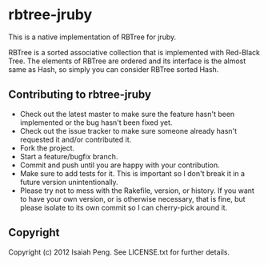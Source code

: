 rbtree-jruby
============

This is a native implementation of RBTree for jruby.

RBTree is a sorted associative collection that is implemented with Red-Black Tree. The elements of RBTree are ordered and its interface is the almost same as Hash, so simply you can consider RBTree sorted Hash.

Contributing to rbtree-jruby
----------------------------
 
* Check out the latest master to make sure the feature hasn't been implemented or the bug hasn't been fixed yet.
* Check out the issue tracker to make sure someone already hasn't requested it and/or contributed it.
* Fork the project.
* Start a feature/bugfix branch.
* Commit and push until you are happy with your contribution.
* Make sure to add tests for it. This is important so I don't break it in a future version unintentionally.
* Please try not to mess with the Rakefile, version, or history. If you want to have your own version, or is otherwise necessary, that is fine, but please isolate to its own commit so I can cherry-pick around it.

Copyright
---------

Copyright (c) 2012 Isaiah Peng. See LICENSE.txt for
further details.

